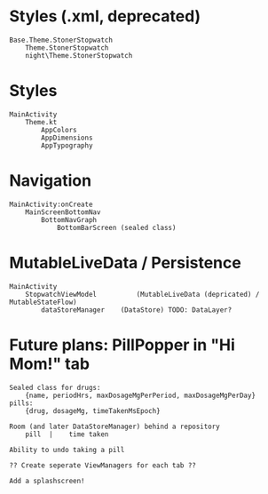 # Styles (.xml, deprecated)

	Base.Theme.StonerStopwatch
		Theme.StonerStopwatch
		night\Theme.StonerStopwatch

# Styles
	MainActivity
		Theme.kt
			AppColors
			AppDimensions
			AppTypography

# Navigation

	MainActivity:onCreate
		MainScreenBottomNav
			BottomNavGraph
				BottomBarScreen (sealed class)

# MutableLiveData / Persistence
	MainActivity
		StopwatchViewModel 			(MutableLiveData (depricated) / MutableStateFlow)
			dataStoreManager 	(DataStore) TODO: DataLayer?

# Future plans: PillPopper in "Hi Mom!" tab
    Sealed class for drugs:
        {name, periodHrs, maxDosageMgPerPeriod, maxDosageMgPerDay}
    pills:
        {drug, dosageMg, timeTakenMsEpoch}

    Room (and later DataStoreManager) behind a repository
        pill  |    time taken

    Ability to undo taking a pill

    ?? Create seperate ViewManagers for each tab ??

    Add a splashscreen!